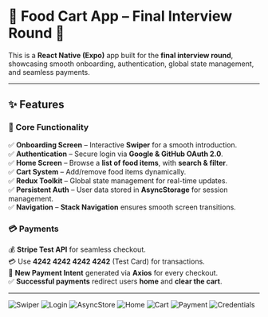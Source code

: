 # 🍔 Food Cart App – Final Interview Round 🚀

This is a **React Native (Expo)** app built for the **final interview round**, showcasing smooth onboarding, authentication, global state management, and seamless payments.  

---

## ✨ Features

### 📱 Core Functionality  
✅ **Onboarding Screen** – Interactive **Swiper** for a smooth introduction.  
✅ **Authentication** – Secure login via **Google & GitHub OAuth 2.0**.  
✅ **Home Screen** – Browse a **list of food items**, with **search & filter**.  
✅ **Cart System** – Add/remove food items dynamically.  
✅ **Redux Toolkit** – Global state management for real-time updates.  
✅ **Persistent Auth** – User data stored in **AsyncStorage** for session management.  
✅ **Navigation** – **Stack Navigation** ensures smooth screen transitions.  

### 💳 Payments  
💰 **Stripe Test API** for seamless checkout.  
💳 Use **4242 4242 4242 4242** (Test Card) for transactions.  
🔄 **New Payment Intent** generated via **Axios** for every checkout.  
✅ **Successful payments** redirect users **home** and **clear the cart**.  

---

![Swiper](./readme_assets/image.png)
![Login](./readme_assets/login.png)
![AsyncStore](./readme_assets/async_store.png)
![Home](./readme_assets/home.png)
![Cart](./readme_assets/cart.png)
![Payment](./readme_assets/payment.png)
![Credentials](./readme_assets/payment_creds.png)